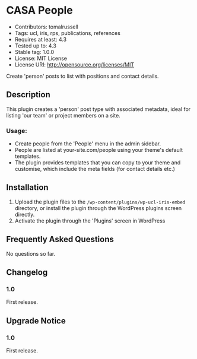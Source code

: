 # CASA People 
- Contributors:      tomalrussell
- Tags:              ucl, iris, rps, publications, references
- Requires at least: 4.3
- Tested up to:      4.3
- Stable tag:        1.0.0
- License:           MIT License
- License URI:       http://opensource.org/licenses/MIT

Create 'person' posts to list with positions and contact details.


## Description

This plugin creates a 'person' post type with associated metadata, ideal
for listing 'our team' or project members on a site.


### Usage:

- Create people from the 'People' menu in the admin sidebar.
- People are listed at your-site.com/people using your theme's default templates.
- The plugin provides templates that you can copy to your theme and customise, which include the meta fields (for contact details etc.)


## Installation

1. Upload the plugin files to the `/wp-content/plugins/wp-ucl-iris-embed` directory,
   or install the plugin through the WordPress plugins screen directly.
1. Activate the plugin through the 'Plugins' screen in WordPress


## Frequently Asked Questions

No questions so far.


## Changelog

### 1.0
First release.


## Upgrade Notice

### 1.0
First release.
